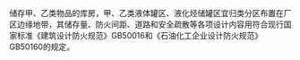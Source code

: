 储存甲、乙类物品的库房，甲、乙类液体罐区、液化烃储罐区宜归类分区布置在厂区边缘地带，其储存量、防火间距、道路和安全疏散等各项设计内容用符合现行国家标准《建筑设计防火规范》GB50016和《石油化工企业设计防火规范》GB50160的规定。 